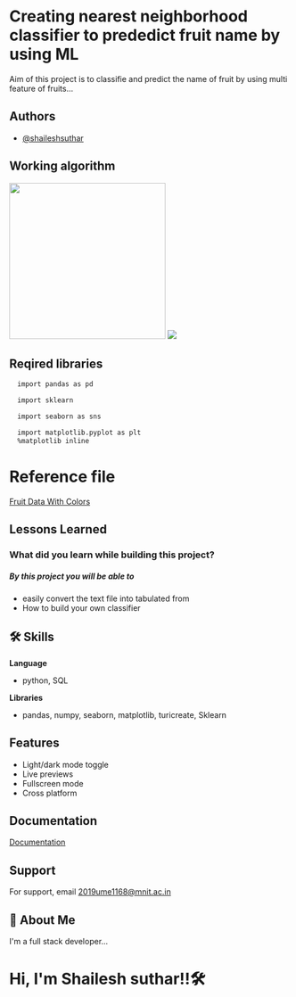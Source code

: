 
# Creating nearest neighborhood classifier to prededict fruit name by using ML

Aim of this project is to classifie and predict the name of fruit by using multi feature of fruits...


## Authors

- [@shaileshsuthar](https://github.com/shaileshsuthar675/)


## Working algorithm

<p float='left'>
  <img src='https://machinelearningmastery.com/wp-content/uploads/2019/10/Develop-k-Nearest-Neighbors-in-Python-From-Scratch.png' width='280' height='280'>
  <img src='https://static.javatpoint.com/tutorial/machine-learning/images/k-nearest-neighbor-algorithm-for-machine-learning2.png' >
</p>


## Reqired libraries


```bash
  import pandas as pd
```
```bash
  import sklearn 
```
```bash
  import seaborn as sns
```
```bash
  import matplotlib.pyplot as plt
  %matplotlib inline
```

# Reference file
[Fruit Data With Colors](https://drive.google.com/file/d/11Zb51PGg9oh2GzWf8bYhG4n0AMHZtA2i/view?usp=sharing)



## Lessons Learned

### What did you learn while building this project?
##### By this project you will be able to 

- easily convert the text file into tabulated from
- How to build your own classifier 


## 🛠 Skills
**Language**
- python, SQL

**Libraries**
- pandas, numpy, seaborn, matplotlib, turicreate, Sklearn 


## Features

- Light/dark mode toggle
- Live previews
- Fullscreen mode
- Cross platform


## Documentation

[Documentation](https://linktodocumentation)

## Support

For support, email 2019ume1168@mnit.ac.in

## 🚀 About Me
I'm a full stack developer...
# Hi, I'm Shailesh suthar!!🛠
